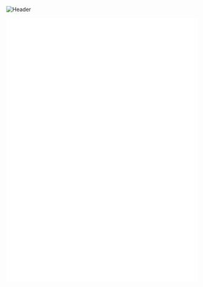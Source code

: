  
![Header](https://capsule-render.vercel.app/api?type=Waving&color=timeGradient&height=200&animation=fadeIn&section=header&text=e5u&fontSize=68)

![Metrics](https://raw.githubusercontent.com/e5u/e5u/main/github-metrics.svg)
